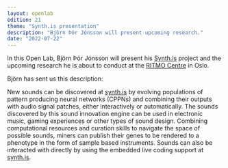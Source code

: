 ```yaml
---
layout: openlab
edition: 21
theme: "Synth.is presentation"
description: "Björn Þór Jónsson will present upcoming research."
date: "2022-07-22"
---
```


In this Open Lab, Björn Þór Jónsson will present his <a href="https://www.synth.is">Synth.is</a> project and the upcoming research he is about to conduct at the <a href="https://www.uio.no/ritmo/english/">RITMO Centre</a> in Oslo.

Björn has sent us this description:

New sounds can be discovered at <a href="https://synth.is">synth.is</a> by evolving populations of pattern producing neural networks (CPPNs) and combining their outputs with audio signal patches, either interactively or automatically.  The sounds discovered by this sound innovation engine can be used in electronic music, gaming experiences or other types of sound design. Combining computational resources and curation skills to navigate the space of possible sounds, miners can publish their genes to be rendered to a phenotype in the form of sample based instruments. Sounds can also be interacted with directly by using the embedded live coding support at <a href="https://synth.is">synth.is</a>.
